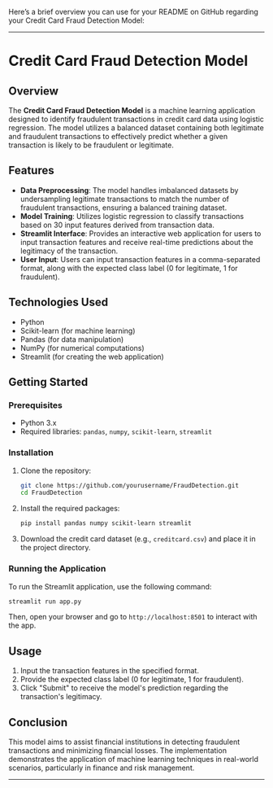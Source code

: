 Here’s a brief overview you can use for your README on GitHub regarding your Credit Card Fraud Detection Model:

---

# Credit Card Fraud Detection Model

## Overview

The **Credit Card Fraud Detection Model** is a machine learning application designed to identify fraudulent transactions in credit card data using logistic regression. The model utilizes a balanced dataset containing both legitimate and fraudulent transactions to effectively predict whether a given transaction is likely to be fraudulent or legitimate.

## Features

- **Data Preprocessing**: The model handles imbalanced datasets by undersampling legitimate transactions to match the number of fraudulent transactions, ensuring a balanced training dataset.
- **Model Training**: Utilizes logistic regression to classify transactions based on 30 input features derived from transaction data.
- **Streamlit Interface**: Provides an interactive web application for users to input transaction features and receive real-time predictions about the legitimacy of the transaction.
- **User Input**: Users can input transaction features in a comma-separated format, along with the expected class label (0 for legitimate, 1 for fraudulent).

## Technologies Used

- Python
- Scikit-learn (for machine learning)
- Pandas (for data manipulation)
- NumPy (for numerical computations)
- Streamlit (for creating the web application)

## Getting Started

### Prerequisites

- Python 3.x
- Required libraries: `pandas`, `numpy`, `scikit-learn`, `streamlit`
  
### Installation

1. Clone the repository:
   ```bash
   git clone https://github.com/yourusername/FraudDetection.git
   cd FraudDetection
   ```

2. Install the required packages:
   ```bash
   pip install pandas numpy scikit-learn streamlit
   ```

3. Download the credit card dataset (e.g., `creditcard.csv`) and place it in the project directory.

### Running the Application

To run the Streamlit application, use the following command:
```bash
streamlit run app.py
```

Then, open your browser and go to `http://localhost:8501` to interact with the app.

## Usage

1. Input the transaction features in the specified format.
2. Provide the expected class label (0 for legitimate, 1 for fraudulent).
3. Click "Submit" to receive the model's prediction regarding the transaction's legitimacy.

## Conclusion

This model aims to assist financial institutions in detecting fraudulent transactions and minimizing financial losses. The implementation demonstrates the application of machine learning techniques in real-world scenarios, particularly in finance and risk management.

---

